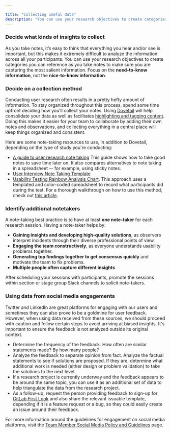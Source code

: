 ```yaml
---

title: "Collecting useful data"
description: "You can use your research objectives to create categories you can reference as you take notes to make sure you are capturing the most salient information."
---
```









### Decide what kinds of insights to collect

As you take notes, it’s easy to think that everything you hear and/or see is important, but this makes it extremely difficult to analyze the information across all your participants. You can use your research objectives to create categories you can reference as you take notes to make sure you are capturing the most salient information. Focus on the **need-to-know information**, not the **nice-to-know information**.

### Decide on a collection method

Conducting user research often results in a pretty hefty amount of information. To stay organized throughout this process, spend some time upfront deciding how you’ll collect your notes. Using [Dovetail](/handbook/product/ux/dovetail/) will help consolidate your data as well as facilitates [highlighting and tagging content](/handbook/product/ux/dovetail/#tagging-data-in-dovetail). Doing this makes it easier for your team to collaborate by adding their own notes and observations, and collecting everything in a central place will keep things organized and consistent.

Here are some note-taking resources to use, in addition to Dovetail, depending on the type of study you're conducting:

- [A guide to user research note taking](https://condens.io/user-research-note-taking/) This guide shows how to take good notes to save time later on. It also compares alternatives to note taking in a spreadsheet -- for example, using sticky notes.
- [User Interview Note Taking Template](https://docs.google.com/spreadsheets/d/1hnIqg-fnCYW2XKHR8RBsO3cYLSMEZy2xUKmbiUluAY0/edit#gid=0)
- [Usability Testing Rainbow Analysis Chart](https://docs.google.com/spreadsheets/d/1bPg6op9Sk46lFVGaET-fruE0qz-ctNQsxbZKF-5lpn4/edit#gid=0). This approach uses a templated and color-coded spreadsheet to record what participants did during the test. For a thorough walkthrough on how to use this method, check out [this article](https://userresearch.blog.gov.uk/2019/09/13/how-a-spreadsheet-can-make-usability-analysis-faster-and-easier/).

### Identify additional notetakers

A note-taking best practice is to have at least **one note-taker** for each research session. Having a note-taker helps by:

- **Gaining insights and developing high-quality solutions**, as observers interpret incidents through their diverse professional points of view.
- **Engaging the team constructively**, as everyone understands usability problems together.
- **Generating top findings together to get consensus quickly** and motivate the team to fix problems.
- **Multiple people often capture different insights**

After scheduling your sessions with participants, promote the sessions within section or stage group Slack channels to solicit note-takers.

### Using data from social media engagements

Twitter and LinkedIn are great platforms for engaging with our users and sometimes they can also prove to be a goldmine for user feedback. However, when using data received from these sources, we should proceed with caution and follow certain steps to avoid arriving at biased insights. It's important to ensure the feedback is not analyzed outside its original context.
- Determine the frequency of the feedback. How often are similar statements made? By how many people?
- Analyze the feedback to separate opinion from fact. Analyze the factual statements to see if solutions are proposed. If they are, determine what additional work is needed (either design or problem validation) to take the solutions to the next level.
- If a research project is currently underway and the feedback appears to be around the same topic, you can use it as an additional set of data to help triangulate the data from the research project.
- As a follow-up, request the person providing feedback to sign-up for [GitLab First Look](https://about.gitlab.com/community/gitlab-first-look/) and also share the relevant issuable template, depending if it is a feature request or a bug, so they could easily create an issue around their feedback.

For more information around the guidelines for engagement on social media platforms, visit the [Team Member Social Media Policy and Guidelines](https://about.gitlab.com/handbook/marketing/team-member-social-media-policy/) page.
